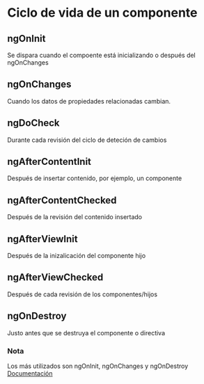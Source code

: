 # Ciclo de vida de un componente

## ngOnInit
Se dispara cuando el compoente está inicializando o después del ngOnChanges

## ngOnChanges
Cuando los datos de propiedades relacionadas cambian.

## ngDoCheck
Durante cada revisión del ciclo de deteción de cambios

## ngAfterContentInit
Después de insertar contenido, por ejemplo, un componente

## ngAfterContentChecked
Después de la revisión del contenido insertado

## ngAfterViewInit
Después de la inizalicación del componente hijo

## ngAfterViewChecked
Después de cada revisión de los componentes/hijos

## ngOnDestroy
Justo antes que se destruya el componente o directiva

### Nota
Los más utilizados son ngOnInit, ngOnChanges y ngOnDestroy
[Documentación](https://angular.io/guide/lifecycle-hooks)